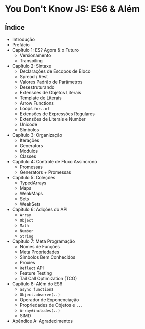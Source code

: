 # You Don't Know JS: ES6 & Além

## Índice

* Introdução
* Prefácio
* Capítulo 1: ES? Agora & o Futuro
	* Versionamento
	* Transpiling
* Capítulo 2: Sintaxe
	* Declarações de Escopos de Bloco
	* Spread / Rest
	* Valores Padrão de Parâmetros
	* Desestruturando
	* Extensões de Objetos Literais
	* Template de Literais
	* Arrow Functions
	* Loops `for..of`
	* Extensões de Expressões Regulares
	* Extensões de Literais e Number
	* Unicode
	* Símbolos
* Capítulo 3: Organização
	* Iterações
	* Generators
	* Modulos
	* Classes
* Capítulo 4: Controle de Fluxo Assíncrono
	* Promessas
	* Generators + Promessas
* Capítulo 5: Coleções
	* TypedArrays
	* Maps
	* WeakMaps
	* Sets
	* WeakSets
* Capítulo 6: Adições do API
	* `Array`
	* `Object`
	* `Math`
	* `Number`
	* `String`
* Capítulo 7: Meta Programação
	* Nomes de Funções
	* Meta Propriedades
	* Simbolos Bem Conhecidos
	* Proxies
	* `Reflect` API
	* Feature Testing
	* Tail Call Optimization (TCO)
* Capítulo 8: Além do ES6
	* `async function`s
	* `Object.observe(..)`
	* Operador de Exponenciação
	* Propriedades de Objetos e  `...`
	* `Array#includes(..)`
	* SIMD
* Apêndice A: Agradecimentos

